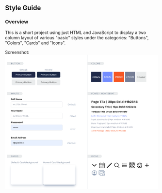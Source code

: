 ## Style Guide

### Overview
This is a short project using just HTML and JavaScript to display a two column layout of various "basic" styles under the categories: "Buttons", "Colors", "Cards" and "Icons".

Screenshot:
![Image.png](https://github.com/ddiza/Style-Guide/blob/main/Image.png)